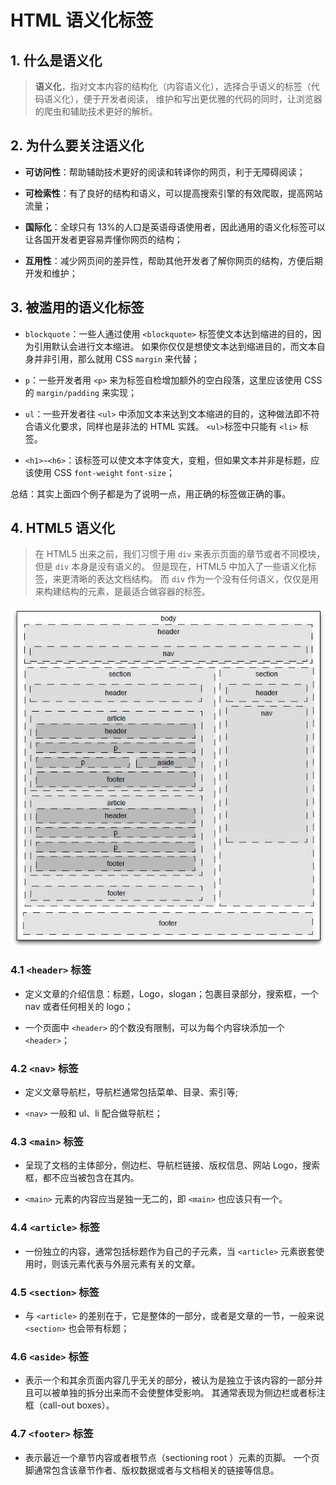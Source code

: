 # HTML 语义化标签

## 1. 什么是语义化

> **语义化**，指对文本内容的结构化（内容语义化），选择合乎语义的标签（代码语义化），便于开发者阅读，
> 维护和写出更优雅的代码的同时，让浏览器的爬虫和辅助技术更好的解析。

## 2. 为什么要关注语义化

- **可访问性**：帮助辅助技术更好的阅读和转译你的网页，利于无障碍阅读；

- **可检索性**：有了良好的结构和语义，可以提高搜索引擎的有效爬取，提高网站流量；

- **国际化**：全球只有 13%的人口是英语母语使用者，因此通用的语义化标签可以让各国开发者更容易弄懂你网页的结构；

- **互用性**：减少网页间的差异性，帮助其他开发者了解你网页的结构，方便后期开发和维护；

## 3. 被滥用的语义化标签

- `blockquote`：一些人通过使用 `<blockquote>` 标签使文本达到缩进的目的，因为引用默认会进行文本缩进。
  如果你仅仅是想使文本达到缩进目的，而文本自身并非引用，那么就用 CSS `margin` 来代替；

- `p`：一些开发者用 `<p>` 来为标签自检增加额外的空白段落，这里应该使用 CSS 的 `margin/padding` 来实现；

- `ul`：一些开发者往 `<ul>` 中添加文本来达到文本缩进的目的，这种做法即不符合语义化要求，同样也是非法的 HTML 实践。
  `<ul>`标签中只能有 `<li>` 标签。

- `<h1>~<h6>`：该标签可以使文本字体变大，变粗，但如果文本并非是标题，应该使用 CSS `font-weight` `font-size`；

总结：其实上面四个例子都是为了说明一点，用正确的标签做正确的事。

## 4. HTML5 语义化

> 在 HTML5 出来之前，我们习惯于用 `div` 来表示页面的章节或者不同模块，但是 `div` 本身是没有语义的。
> 但是现在，HTML5 中加入了一些语义化标签，来更清晰的表达文档结构。
> 而 `div` 作为一个没有任何语义，仅仅是用来构建结构的元素，是最适合做容器的标签。

![](../assets/semantic.png)

### 4.1 `<header>` 标签

- 定义文章的介绍信息：标题，Logo，slogan；包裹目录部分，搜索框，一个 nav 或者任何相关的 logo；

- 一个页面中 `<header>` 的个数没有限制，可以为每个内容块添加一个 `<header>`；

### 4.2 `<nav>` 标签

- 定义文章导航栏，导航栏通常包括菜单、目录、索引等;

- `<nav>` 一般和 ul、li 配合做导航栏；

### 4.3 `<main>` 标签

- 呈现了文档的主体部分，侧边栏、导航栏链接、版权信息、网站 Logo，搜索框，都不应当被包含在其内。

- `<main>` 元素的内容应当是独一无二的，即 `<main>` 也应该只有一个。

### 4.4 `<article>` 标签

- 一份独立的内容，通常包括标题作为自己的子元素，当 `<article>` 元素嵌套使用时，则该元素代表与外层元素有关的文章。

### 4.5 `<section>` 标签

- 与 `<article>` 的差别在于，它是整体的一部分，或者是文章的一节，一般来说 `<section>` 也会带有标题；

### 4.6 `<aside>` 标签

- 表示一个和其余页面内容几乎无关的部分，被认为是独立于该内容的一部分并且可以被单独的拆分出来而不会使整体受影响。
  其通常表现为侧边栏或者标注框（call-out boxes）。

### 4.7 `<footer>` 标签

- 表示最近一个章节内容或者根节点（sectioning root ）元素的页脚。
  一个页脚通常包含该章节作者、版权数据或者与文档相关的链接等信息。
